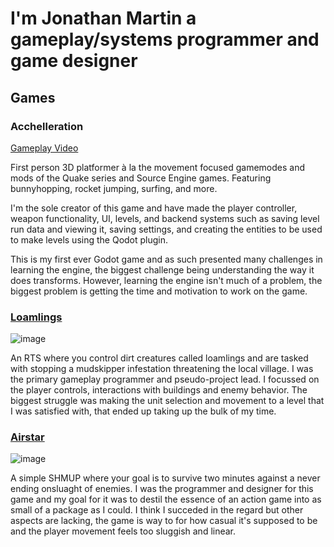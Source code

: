 # I'm Jonathan Martin a gameplay/systems programmer and game designer

## Games

### Acchelleration 
[Gameplay Video](https://youtu.be/NpzcIgPVUm4)

First person 3D platformer à la the movement focused gamemodes and mods of the Quake series and Source Engine games. Featuring bunnyhopping, rocket jumping, surfing, and more. 

I'm the sole creator of this game and have made the player controller, weapon functionality, UI, levels, and backend systems such as saving level run data and viewing it, saving settings, and creating the entities to be used to make levels using the Qodot plugin.

This is my first ever Godot game and as such presented many challenges in learning the engine, the biggest challenge being understanding the way it does transforms. However, learning the engine isn't much of a problem, the biggest problem is getting the time and motivation to work on the game.




### [Loamlings](https://hollowedgenos.itch.io/loamlings)

![image](https://github.com/user-attachments/assets/018191b0-98a0-4129-bf4e-f398bcac2a40)

An RTS where you control dirt creatures called loamlings and are tasked with stopping a mudskipper infestation threatening the local village.
I was the primary gameplay programmer and pseudo-project lead. I focussed on the player controls, interactions with buildings and enemy behavior.
The biggest struggle was making the unit selection and movement to a level that I was satisfied with, that ended up taking up the bulk of my time.



### [Airstar](https://lavender-indigo.itch.io/airstar)

![image](https://github.com/user-attachments/assets/76483d00-f922-48cb-9ab7-0885bd0f0a01)

A simple SHMUP where your goal is to survive two minutes against a never ending onsluaght of enemies.
I was the programmer and designer for this game and my goal for it was to destil the essence of an action game into as small of a package as I could.
I think I succeded in the regard but other aspects are lacking, the game is way to for how casual it's supposed to be and the player movement feels too sluggish and linear.



